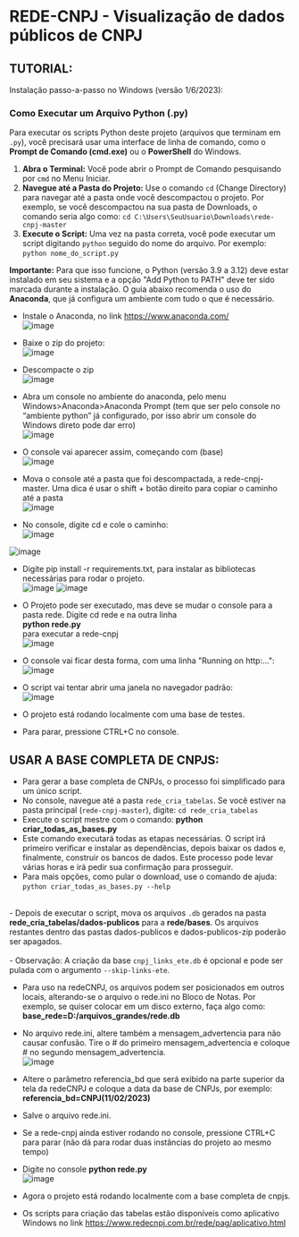 # REDE-CNPJ - Visualização de dados públicos de CNPJ

## TUTORIAL:
Instalação passo-a-passo no Windows (versão 1/6/2023):<br> 

### Como Executar um Arquivo Python (.py)

Para executar os scripts Python deste projeto (arquivos que terminam em `.py`), você precisará usar uma interface de linha de comando, como o **Prompt de Comando (cmd.exe)** ou o **PowerShell** do Windows.

1.  **Abra o Terminal:** Você pode abrir o Prompt de Comando pesquisando por `cmd` no Menu Iniciar.
2.  **Navegue até a Pasta do Projeto:** Use o comando `cd` (Change Directory) para navegar até a pasta onde você descompactou o projeto. Por exemplo, se você descompactou na sua pasta de Downloads, o comando seria algo como:
    `cd C:\Users\SeuUsuario\Downloads\rede-cnpj-master`
3.  **Execute o Script:** Uma vez na pasta correta, você pode executar um script digitando `python` seguido do nome do arquivo. Por exemplo:
    `python nome_do_script.py`

**Importante:** Para que isso funcione, o Python (versão 3.9 a 3.12) deve estar instalado em seu sistema e a opção "Add Python to PATH" deve ter sido marcada durante a instalação. O guia abaixo recomenda o uso do **Anaconda**, que já configura um ambiente com tudo o que é necessário.

- Instale o Anaconda, no link https://www.anaconda.com/<br>
![image](https://user-images.githubusercontent.com/71139693/179334927-750cff12-88ce-4102-b004-05a9f005c470.png)

- Baixe o zip do projeto:<br>
![image](https://user-images.githubusercontent.com/71139693/179334945-881453bc-2da8-468e-99e4-0a4a9affdcaf.png)

- Descompacte o zip<br>
![image](https://user-images.githubusercontent.com/71139693/179334963-dff2b823-d932-4553-be3f-52d466266728.png)

- Abra um console no ambiente do anaconda, pelo menu Windows>Anaconda>Anaconda Prompt (tem que ser pelo console no “ambiente python” já configurado, por isso abrir um console do Windows direto pode dar erro)<br>
![image](https://user-images.githubusercontent.com/71139693/179335002-31a9888c-3659-4236-9e01-db8a4054cfd0.png)

- O console vai aparecer assim, começando com (base)<br>
![image](https://user-images.githubusercontent.com/71139693/179335162-cd0fa7e1-0425-46e8-a2a6-6697af9edecc.png)

- Mova o console até a pasta que foi descompactada, a rede-cnpj-master. Uma dica é usar o shift + botão direito para copiar o caminho até a pasta<br>
![image](https://user-images.githubusercontent.com/71139693/179335410-6f935843-d8ce-4b83-8fcf-7ff051751353.png)

- No console, digite cd e cole o caminho:<br>
![image](https://user-images.githubusercontent.com/71139693/179335454-d52e449c-2fc9-4fd1-8ca9-d3b3d475ecd9.png)

![image](https://user-images.githubusercontent.com/71139693/179335459-3c537cea-f1b8-4232-b106-5684c0c071fc.png)

- Digite pip install -r requirements.txt, para instalar as bibliotecas necessárias para rodar o projeto.<br>
![image](https://user-images.githubusercontent.com/71139693/179335475-ab1279d7-c96f-40d8-9109-90449efb88b5.png)
![image](https://user-images.githubusercontent.com/71139693/179335482-85938f00-3176-45ed-82be-d51b54c30e6b.png)

- O Projeto pode ser executado, mas deve se mudar o console para a pasta rede. Digite cd rede <Enter> e na outra linha<br>
 <b>python rede.py</b><br>
para executar a rede-cnpj<br>
![image](https://user-images.githubusercontent.com/71139693/179335510-4f092b99-c988-4c02-a22d-200f500d8d42.png)

 - O console vai ficar desta forma, com uma linha "Running on http:...":<br>
 ![image](https://user-images.githubusercontent.com/71139693/179633950-4f5e28c8-fafb-4b63-8ff5-8e3696da36e9.png)

 - O script vai tentar abrir uma janela no navegador padrão:<br>
  ![image](https://user-images.githubusercontent.com/71139693/179335572-768b1699-a92d-4ddc-92af-538b8a07f145.png)

 - O projeto está rodando localmente com uma base de testes.
 - Para parar, pressione CTRL+C no console. 
 
  
## USAR A BASE COMPLETA DE CNPJS: <br>
 - Para gerar a base completa de CNPJs, o processo foi simplificado para um único script.
 - No console, navegue até a pasta `rede_cria_tabelas`. Se você estiver na pasta principal (`rede-cnpj-master`), digite: `cd rede_cria_tabelas`
 - Execute o script mestre com o comando:
   <b>python criar_todas_as_bases.py</b>
 - Este comando executará todas as etapas necessárias. O script irá primeiro verificar e instalar as dependências, depois baixar os dados e, finalmente, construir os bancos de dados. Este processo pode levar várias horas e irá pedir sua confirmação para prosseguir.
 - Para mais opções, como pular o download, use o comando de ajuda: `python criar_todas_as_bases.py --help`
<br>
 - Depois de executar o script, mova os arquivos <code>.db</code> gerados na pasta <b>rede_cria_tabelas/dados-publicos</b> para a <b>rede/bases</b>. Os arquivos restantes dentro das pastas dados-publicos e dados-publicos-zip poderão ser apagados.<br>
<br>
 - Observação: A criação da base <code>cnpj_links_ete.db</code> é opcional e pode ser pulada com o argumento <code>--skip-links-ete</code>.<br>

 - Para uso na redeCNPJ, os arquivos podem ser posicionados em outros locais, alterando-se o arquivo o rede.ini no Bloco de Notas. Por exemplo, se quiser colocar em um disco externo, faça algo como:<br>
<b>base_rede=D:/arquivos_grandes/rede.db</b><br>

 - No arquivo rede.ini, altere também a mensagem_advertencia para não causar confusão. Tire o # do primeiro mensagem_advertencia e coloque #  no segundo mensagem_advertencia. <br>
   ![image](https://user-images.githubusercontent.com/71139693/179335724-39085411-4caf-4ee5-ac5b-275ff195a8a8.png)
 - Altere o parâmetro referencia_bd que será exibido na parte superior da tela da redeCNPJ e coloque a data da base de CNPJs, por exemplo:<br>
   <b>referencia_bd=CNPJ(11/02/2023)</b><br>
 - Salve o arquivo rede.ini. <br>
 - Se a rede-cnpj ainda estiver rodando no console, pressione CTRL+C para parar (não dá para rodar duas instâncias do projeto ao mesmo tempo)<br>
 - Digite no console <b>python rede.py</b><br>
![image](https://user-images.githubusercontent.com/71139693/179335747-16939bf1-0f02-4329-849d-d41677f05920.png)

 - Agora o projeto está rodando localmente com a base completa de cnpjs.<br>


 - Os scripts para criação das tabelas estão disponíveis como aplicativo Windows no link https://www.redecnpj.com.br/rede/pag/aplicativo.html<br>


  
  


